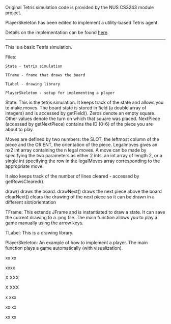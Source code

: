 Original Tetris simulation code is provided by the NUS CS3243 module project.

PlayerSkeleton has been edited to implement a utility-based Tetris agent.

Details on the implementation can be found <a href="/project_report">here</a>.
<hr>

This is a basic Tetris simulation.

Files:

	State - tetris simulation
	
	TFrame - frame that draws the board
	
	TLabel - drawing library
	
	PlayerSkeleton - setup for implementing a player
	
	
State:
This is the tetris simulation.  It keeps track of the state and allows you to 
make moves.  The board state is stored in field (a double array of integers) and
is accessed by getField().  Zeros denote an empty square.  Other values denote
the turn on which that square was placed.  NextPiece (accessed by getNextPiece)
contains the ID (0-6) of the piece you are about to play.

Moves are defined by two numbers: the SLOT, the leftmost column of the piece and
the ORIENT, the orientation of the piece.  Legalmoves gives an nx2 int array
containing the n legal moves.  A move can be made by specifying the two
parameters as either 2 ints, an int array of length 2, or a single int
specifying the row in the legalMoves array corresponding to the appropriate move.

It also keeps track of the number of lines cleared - accessed by getRowsCleared().

draw() draws the board.
drawNext() draws the next piece above the board
clearNext() clears the drawing of the next piece so it can be drawn in a different
	slot/orientation




TFrame:
This extends JFrame and is instantiated to draw a state.
It can save the current drawing to a .png file.
The main function allows you to play a game manually using the arrow keys.



TLabel:
This is a drawing library.



PlayerSkeleton:
An example of how to implement a player.
The main function plays a game automatically (with visualization).


 xx
 xx


xxxx

  X
XXX

X
XXX

 x
xxx

 xx
xx

xx
 xx
